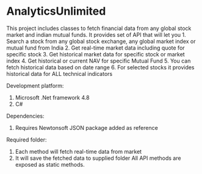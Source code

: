 # AnalyticsUnlimited
This project includes classes to fetch financial data from any global stock market and indian mutual funds. 
It provides set of API that will let you 
    1. Search a stock from any global stock exchange, any global market index or mutual fund from India
    2. Get real-time market data including quote for specific stock
    3. Get historical market data for specific stock or market index
    4. Get historical or current NAV for specific Mutual Fund
    5. You can fetch historical data based on date range
    6. For selected stocks it provides historical data for ALL technical indicators

Development platform:
  1. Microsoft .Net framework 4.8
  2. C#

Dependencies:
  1. Requires Newtonsoft JSON package added as reference

Required folder:
  1. Each method will fetch real-time data from market
  2. It will save the fetched data to supplied folder
All API methods are exposed as static methods.


